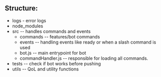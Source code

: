 ## Structure:
- logs - error logs
- node_modules
- src -- handles commands and events
	- commands -- features/bot commands
	- events -- handling events like ready or when a slash command is used
	- bot.js -- main entrypoint for bot
	- commandHandler.js -- responsible for loading all commands.
- tests -- check if bot works before pushing
- utils  -- QoL and utility functions